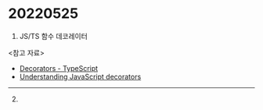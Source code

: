 # 20220525

1. JS/TS 함수 데코레이터

<참고 자료>

- [Decorators - TypeScript](https://www.typescriptlang.org/ko/docs/handbook/decorators.html)
- [Understanding JavaScript decorators](https://blog.logrocket.com/understanding-javascript-decorators/)

---

2.
